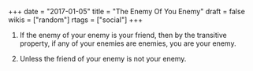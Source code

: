 +++
date = "2017-01-05"
title = "The Enemy Of You Enemy"
draft = false
wikis = ["random"]
rtags = ["social"]
+++

1. If the enemy of your enemy is your friend, then by the transitive property, if any of your enemies are enemies, you are your enemy.

2. Unless the friend of your enemy is not your enemy.
